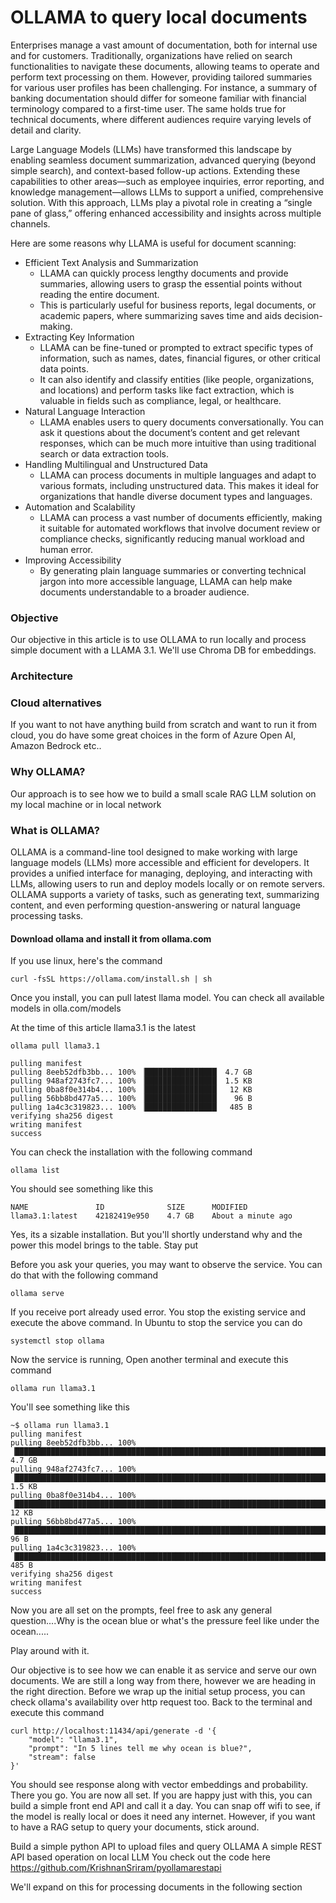 # OLLAMA to query local documents 

Enterprises manage a vast amount of documentation, both for internal use and for customers. Traditionally, organizations have relied on search functionalities to navigate these documents, allowing teams to operate and perform text processing on them. However, providing tailored summaries for various user profiles has been challenging. For instance, a summary of banking documentation should differ for someone familiar with financial terminology compared to a first-time user. The same holds true for technical documents, where different audiences require varying levels of detail and clarity.

Large Language Models (LLMs) have transformed this landscape by enabling seamless document summarization, advanced querying (beyond simple search), and context-based follow-up actions. Extending these capabilities to other areas—such as employee inquiries, error reporting, and knowledge management—allows LLMs to support a unified, comprehensive solution. With this approach, LLMs play a pivotal role in creating a “single pane of glass,” offering enhanced accessibility and insights across multiple channels.

Here are some reasons why LLAMA is useful for document scanning:
- Efficient Text Analysis and Summarization
  * LLAMA can quickly process lengthy documents and provide summaries, allowing users to grasp the essential points without reading the entire document.
  * This is particularly useful for business reports, legal documents, or academic papers, where summarizing saves time and aids decision-making.
- Extracting Key Information
  * LLAMA can be fine-tuned or prompted to extract specific types of information, such as names, dates, financial figures, or other critical data points.
  * It can also identify and classify entities (like people, organizations, and locations) and perform tasks like fact extraction, which is valuable in fields such as compliance, legal, or healthcare.
- Natural Language Interaction
  * LLAMA enables users to query documents conversationally. You can ask it questions about the document’s content and get relevant responses, which can be much more intuitive than using traditional search or data extraction tools.
- Handling Multilingual and Unstructured Data
  * LLAMA can process documents in multiple languages and adapt to various formats, including unstructured data. This makes it ideal for organizations that handle diverse document types and languages.
- Automation and Scalability
  * LLAMA can process a vast number of documents efficiently, making it suitable for automated workflows that involve document review or compliance checks, significantly reducing manual workload and human error.
- Improving Accessibility
  * By generating plain language summaries or converting technical jargon into more accessible language, LLAMA can help make documents understandable to a broader audience.

### Objective
Our objective in this article is to use OLLAMA to run locally and process simple document with a LLAMA 3.1. We'll use Chroma DB for embeddings. 

### Architecture


### Cloud alternatives
If you want to not have anything build from scratch and want to run it from cloud, you do have some great choices in the form of Azure Open AI, Amazon Bedrock etc..

### Why OLLAMA?
Our approach is to see how we to build a small scale RAG LLM solution on my local machine or in local network

### What is OLLAMA?
OLLAMA is a command-line tool designed to make working with large language models (LLMs) more accessible and efficient for developers. It provides a unified interface for managing, deploying, and interacting with LLMs, allowing users to run and deploy models locally or on remote servers. OLLAMA supports a variety of tasks, such as generating text, summarizing content, and even performing question-answering or natural language processing tasks.

#### Download ollama and install it from ollama.com
If you use linux, here's the command
```
curl -fsSL https://ollama.com/install.sh | sh
```

Once you install, you can pull latest llama model. You can check all available models in olla.com/models

At the time of this article llama3.1 is the latest
```
ollama pull llama3.1

pulling manifest 
pulling 8eeb52dfb3bb... 100% ▕████████████████▏ 4.7 GB                         
pulling 948af2743fc7... 100% ▕████████████████▏ 1.5 KB                         
pulling 0ba8f0e314b4... 100% ▕████████████████▏  12 KB                         
pulling 56bb8bd477a5... 100% ▕████████████████▏   96 B                         
pulling 1a4c3c319823... 100% ▕████████████████▏  485 B                         
verifying sha256 digest 
writing manifest 
success 
```

You can check the installation with the following command

```
ollama list
```
You should see something like this

```
NAME               ID              SIZE      MODIFIED           
llama3.1:latest    42182419e950    4.7 GB    About a minute ago 
```

Yes, its a sizable installation. But you'll shortly understand why and the power this model brings to the table. Stay put

Before you ask your queries, you may want to observe the service. You can do that with the following command

```
ollama serve
```

If you receive port already used error. You stop the existing service and execute the above command. In Ubuntu to stop the service you can do

```
systemctl stop ollama
```

Now the service is running, Open another terminal and execute this command

```
ollama run llama3.1
```

You'll see something like this

```
~$ ollama run llama3.1
pulling manifest 
pulling 8eeb52dfb3bb... 100% ▕███████████████████████████████████████████████████████████████████████████████████▏ 4.7 GB                         
pulling 948af2743fc7... 100% ▕███████████████████████████████████████████████████████████████████████████████████▏ 1.5 KB                         
pulling 0ba8f0e314b4... 100% ▕███████████████████████████████████████████████████████████████████████████████████▏  12 KB                         
pulling 56bb8bd477a5... 100% ▕███████████████████████████████████████████████████████████████████████████████████▏   96 B                         
pulling 1a4c3c319823... 100% ▕███████████████████████████████████████████████████████████████████████████████████▏  485 B                         
verifying sha256 digest 
writing manifest 
success 
```

Now you are all set on the prompts, feel free to ask any general question....Why is the ocean blue or what's the pressure feel like under the ocean.....

Play around with it.

Our objective is to see how we can enable it as service and serve our own documents. We are still a long way from there, however we are heading in the right direction. Before we wrap up the initial setup process, you can check ollama's availability over http request too. Back to the terminal and execute this command

```
curl http://localhost:11434/api/generate -d '{
	"model": "llama3.1",
	"prompt": "In 5 lines tell me why ocean is blue?",
	"stream": false
}'
```

You should see response along with vector embeddings and probability. There you go. You are now all set. If you are happy just with this, you can build a simple front end API and call it a day. You can snap off wifi to see, if the model is really local or does it need any internet. However, if you want to have a RAG setup to query your documents, stick around.

Build a simple python API to upload files and query OLLAMA
A simple REST API based operation on local LLM You check out the code here https://github.com/KrishnanSriram/pyollamarestapi

We'll expand on this for processing documents in the following section

